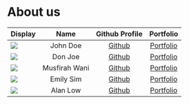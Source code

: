 # About us

Display |   Name   | Github Profile | Portfolio 
--------|:--------:|:--------------:|:---------:
![](https://via.placeholder.com/100.png?text=Photo) | John Doe | [Github](https://github.com/) | [Portfolio](docs/team/johndoe.md)
![](https://via.placeholder.com/100.png?text=Photo) | Don Joe | [Github](https://github.com/) | [Portfolio](docs/team/johndoe.md)
![](https://avatars.githubusercontent.com/u/69451253?s=400&v=4) | Musfirah Wani | [Github](https://github.com/Musfirahe0556596) | [Portfolio](docs/team/johndoe.md)
![](https://via.placeholder.com/100.png?text=Photo) | Emily Sim | [Github](https://github.com/emilysim00) | [Portfolio](docs/team/emily.md)
![](https://avatars.githubusercontent.com/u/30099983?size=100) |  Alan Low  | [Github](https://github.com/alanlowzies) | [Portfolio](docs/team/alanlowzies.md)
